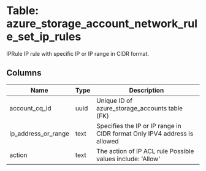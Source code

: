 
# Table: azure_storage_account_network_rule_set_ip_rules
IPRule IP rule with specific IP or IP range in CIDR format. 
## Columns
| Name        | Type           | Description  |
| ------------- | ------------- | -----  |
|account_cq_id|uuid|Unique ID of azure_storage_accounts table (FK)|
|ip_address_or_range|text|Specifies the IP or IP range in CIDR format Only IPV4 address is allowed|
|action|text|The action of IP ACL rule Possible values include: 'Allow'|
